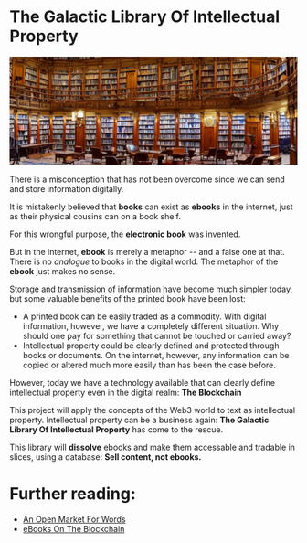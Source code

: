 # The Galactic Library Of Intellectual Property
![](library.webp)

There is a misconception that has not been overcome since we can
send and store information digitally.

It is mistakenly believed that **books** can exist as **ebooks**  in the internet,
just as their physical cousins
can on a book shelf.

For this wrongful purpose, the **electronic book**  was invented.

But in the internet,  **ebook** is merely a metaphor -- and a false one at that.
There is no *analogue* to books in the digital world.
The metaphor of the **ebook** just makes no sense.

Storage and transmission of information have become much simpler today,
but some valuable benefits of the printed book have been lost:

- A printed book can be easily traded as a commodity. With digital information,
  however, we have a completely different situation. Why should one pay for something
  that cannot be touched or carried away?
- Intellectual property could be clearly defined and protected through books or
  documents. On the internet, however, any information can be copied or altered
  much more easily than has been the case before. 

However, today we have a technology available that can clearly define intellectual
property even in the digital realm: **The Blockchain**

This project will apply the concepts of the Web3 world to text as intellectual property.
Intellectual property can be a business again: **The Galactic Library
Of Intellectual Property** has come to the rescue.

This library will **dissolve** ebooks and make them accessable and tradable in slices, using
a database: **Sell content, not ebooks.**

# Further reading:

- [An Open Market For Words](https://www.alexanderweinmann.com/blog/lyrxbooks)
- [eBooks On The Blockchain](https://www.alexanderweinmann.com/blog/ebooks)



